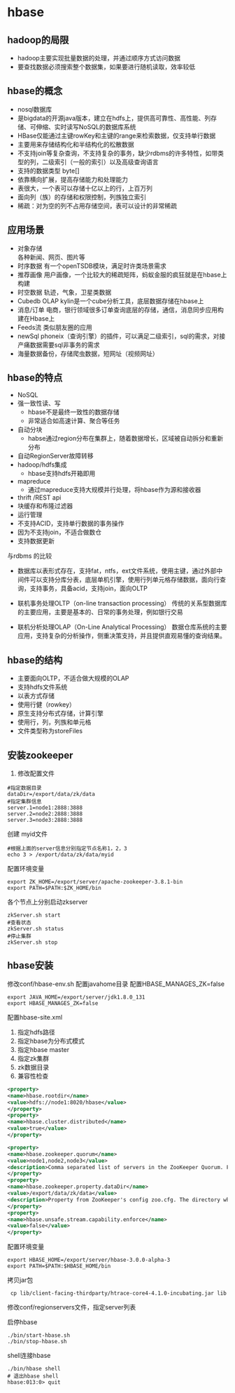 # hbase  

## hadoop的局限
* hadoop主要实现批量数据的处理，并通过顺序方式访问数据
* 要查找数据必须搜索整个数据集，如果要进行随机读取，效率较低

## hbase的概念
* nosql数据库
* 是bigdata的开源java版本，建立在hdfs上，提供高可靠性、高性能、列存储、可伸缩、实时读写NoSQL的数据库系统
* HBase仅能通过主键rowKey和主键的range来检索数据，仅支持单行数据
* 主要用来存储结构化和半结构化的松散数据
* 不支持join等复杂查询，不支持复杂的事务，缺少rdbms的许多特性，如带类型的列，二级索引（一般的索引）以及高级查询语言
* 支持的数据类型 byte[]
* 依靠横向扩展，提高存储能力和处理能力
* 表很大，一个表可以存储十亿以上的行，上百万列
* 面向列（族）的存储和权限控制，列族独立索引
* 稀疏：对为空的列不占用存储空间，表可以设计的非常稀疏

## 应用场景
* 对象存储  
各种新闻、网页、图片等
* 时序数据
有一个openTSDB模块，满足时许类场景需求
* 推荐画像
  用户画像，一个比较大的稀疏矩阵，蚂蚁金服的疯狂就是在hbase上构建
* 时空数据
  轨迹，气象，卫星类数据
* Cubedb OLAP
  kylin是一个cube分析工具，底层数据存储在hbase上
* 消息/订单
  电商，银行领域很多订单查询底层的存储，通信，消息同步应用构建在Hbase上
* Feeds流
  类似朋友圈的应用
* newSql
    phoneix（查询引擎）的插件，可以满足二级索引，sql的需求，对接产痛数据需要sql非事务的需求
* 海量数据备份，存储爬虫数据，短网址（视频网址）

## hbase的特点
* NoSQL
* 强一致性读、写
    * hbase不是最终一致性的数据存储
    * 非常适合如高速计算、聚合等任务 
* 自动分块
    * habse通过region分布在集群上，随着数据增长，区域被自动拆分和重新分布
* 自动RegionServer故障转移
* hadoop/hdfs集成
    * hbase支持hdfs开箱即用
* mapreduce
    * 通过mapreduce支持大规模并行处理，将hbase作为源和接收器
* thrift /REST api
* 块缓存和布隆过滤器
* 运行管理
* 不支持ACID，支持单行数据的事务操作
* 因为不支持join，不适合做数仓
* 支持数据更新

与rdbms 的比较
* 数据库以表形式存在，支持fat，ntfs，ext文件系统，使用主键，通过外部中间件可以支持分库分表，底层单机引擎，使用行列单元格存储数据，面向行查询，支持事务，具备acid，支持join，面向OLTP

* 联机事务处理OLTP（on-line transaction processing） 传统的关系型数据库的主要应用，主要是基本的、日常的事务处理，例如银行交易
* 联机分析处理OLAP（On-Line Analytical Processing） 数据仓库系统的主要应用，支持复杂的分析操作，侧重决策支持，并且提供直观易懂的查询结果。
## hbase的结构
* 主要面向OLTP，不适合做大规模的OLAP
* 支持hdfs文件系统
* 以表方式存储
* 使用行健（rowkey）
* 原生支持分布式存储，计算引擎
* 使用行，列，列族和单元格
* 文件类型称为storeFiles

## 安装zookeeper
1. 修改配置文件
```shell
#指定数据目录
dataDir=/export/data/zk/data
#指定集群信息
server.1=node1:2888:3888
server.2=node2:2888:3888
server.3=node3:2888:3888

```
创建 myid文件
```shell
#根据上面的server信息分别指定节点名称1，2，3
echo 3 > /export/data/zk/data/myid
```
配置环境变量
```shell
export ZK_HOME=/export/server/apache-zookeeper-3.8.1-bin
export PATH=$PATH:$ZK_HOME/bin
```
各个节点上分别启动zkserver
```shell
zkServer.sh start
#查看状态
zkServer.sh status
#停止集群
zkServer.sh stop
```

## hbase安装
修改conf/hbase-env.sh
配置javahome目录
配置HBASE_MANAGES_ZK=false
```shell
export JAVA_HOME=/export/server/jdk1.8.0_131
export HBASE_MANAGES_ZK=false
```
配置hbase-site.xml
1. 指定hdfs路径
2. 指定hbase为分布式模式
3. 指定hbase master
4. 指定zk集群
5. zk数据目录
6. 兼容性检查
```xml
<property>
<name>hbase.rootdir</name>
<value>hdfs://node1:8020/hbase</value>
</property>
<property>
<name>hbase.cluster.distributed</name>
<value>true</value>
</property>

<property>
<name>hbase.zookeeper.quorum</name>
<value>node1,node2,node3</value>
<description>Comma separated list of servers in the ZooKeeper Quorum. For example, "host1.mydomain.com,host2.mydomain.com,host3.mydomain.com". By default this is set to localhost for local and pseudo-distributed modes of operation. For a fully-distributed setup, this should be set to a full list of ZooKeeper quorum servers. If HBASE_MANAGES_ZK is set in hbase-env.sh this is the list of servers which we will start/stop ZooKeeper on. </description>
</property>
<property>
<name>hbase.zookeeper.property.dataDir</name>
<value>/export/data/zk/data</value>
<description>Property from ZooKeeper's config zoo.cfg. The directory where the snapshot is stored. </description>
</property>
<property>
<name>hbase.unsafe.stream.capability.enforce</name>
<value>false</value>
</property>
```
配置环境变量
```shell
export HBASE_HOME=/export/server/hbase-3.0.0-alpha-3
export PATH=$PATH:$HBASE_HOME/bin
```
拷贝jar包
```shell
 cp lib/client-facing-thirdparty/htrace-core4-4.1.0-incubating.jar lib
```
修改conf/regionservers文件，指定server列表

启停hbase
```shell
./bin/start-hbase.sh
./bin/stop-hbase.sh
```
shell连接hbase
```shell
./bin/hbase shell
# 退出hbase shell
hbase:013:0> quit
```